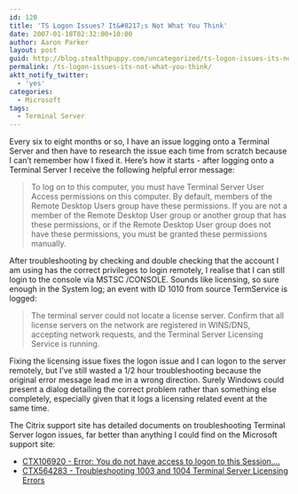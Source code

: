 ```yaml
---
id: 120
title: 'TS Logon Issues? It&#8217;s Not What You Think'
date: 2007-01-18T02:32:00+10:00
author: Aaron Parker
layout: post
guid: http://blog.stealthpuppy.com/uncategorized/ts-logon-issues-its-not-what-you-think
permalink: /ts-logon-issues-its-not-what-you-think/
aktt_notify_twitter:
  - 'yes'
categories:
  - Microsoft
tags:
  - Terminal Server
---
```

Every six to eight months or so, I have an issue logging onto a Terminal Server and then have to research the issue each time from scratch because I can&#8217;t remember how I fixed it. Here&#8217;s how it starts - after logging onto a Terminal Server I receive the following helpful error message:

> To log on to this computer, you must have Terminal Server User Access permissions on this computer. By default, members of the Remote Desktop Users group have these permissions. If you are not a member of the Remote Desktop User group or another group that has these permissions, or if the Remote Desktop User group does not have these permissions, you must be granted these permissions manually.

After troubleshooting by checking and double checking that the account I am using has the correct privileges to login remotely, I realise that I can still login to the console via MSTSC /CONSOLE. Sounds like licensing, so sure enough in the System log; an event with ID 1010 from source TermService is logged:

> The terminal server could not locate a license server. Confirm that all license servers on the network are registered in WINS/DNS, accepting network requests, and the Terminal Server Licensing Service is running.

Fixing the licensing issue fixes the logon issue and I can logon to the server remotely, but I&#8217;ve still wasted a 1/2 hour troubleshooting because the original error message lead me in a wrong direction. Surely Windows could present a dialog detailing the correct problem rather than something else completely, especially given that it logs a licensing related event at the same time.

The Citrix support site has detailed documents on troubleshooting Terminal Server logon issues, far better than anything I could find on the Microsoft support site:

  * [CTX106920 - Error: You do not have access to logon to this Session&#8230;.](http://support.citrix.com/article/CTX106920)
  * [CTX564283 - Troubleshooting 1003 and 1004 Terminal Server Licensing Errors](http://support.citrix.com/article/CTX564283)</u></span>